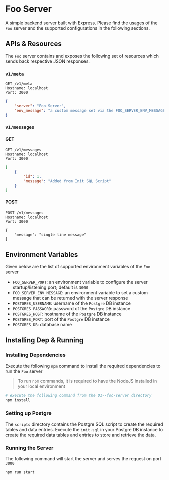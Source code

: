 # Foo Server

A simple backend server built with Express. Please find the usages of the `Foo` server and the supported configurations in the following sections.

## APIs & Resources

The `Foo` server contains and exposes the following set of resources which sends back respective JSON responses.

### `v1/meta`

```http
GET /v1/meta
Hostname: localhost
Port: 3000
```

```json
{
    "server": "Foo Server",
    "env_message": "a custom message set via the FOO_SERVER_ENV_MESSAGE environment var"
}
```

### `v1/messages`

#### GET

```http
GET /v1/messages
Hostname: localhost
Port: 3000
```

```json
[
    {
        "id": 1,
        "message": "Added from Init SQL Script"
    }
]
```

#### POST

```http
POST /v1/messages
Hostname: localhost
Port: 3000

{
    "message": "single line message"
}
```

## Environment Variables

Given below are the list of supported environment variables of the `Foo` server

- `FOO_SERVER_PORT`: an environment variable to configure the server startup/listening port; default is `3000`
- `FOO_SERVER_ENV_MESSAGE`: an environment variable to set a custom message that can be returned with the server response
- `POSTGRES_USERNAME`: username of the `Postgre` DB instance
- `POSTGRES_PASSWORD`: password of the `Postgre` DB instance
- `POSTGRES_HOST`: hostname of the `Postgre` DB instance
- `POSTGRES_PORT`: port of the `Postgre` DB instance
- `POSTGRES_DB`: database name

## Installing Dep & Running

### Installing Dependencies

Execute the following `npm` command to install the required dependencies to run the `Foo` server

> To run `npm` commands, it is required to have the NodeJS installed in your local environment

```sh
# execute the following command from the 01--foo-server directory
npm install
```

### Setting up Postgre

The `scripts` directory contains the Postgre SQL script to create the required tables and data entries. Execute the `init.sql` in your Postgre DB instance to create the required data tables and entries to store and retrieve the data.

### Running the Server

The following command will start the server and serves the request on port `3000`

```sh
npm run start
```
